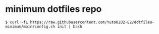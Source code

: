 # minimum dotfiles repo

```
$ curl -fL https://raw.githubusercontent.com/Yuto02D2-E2/dotfiles-minimum/main/config.sh init | bash
```
